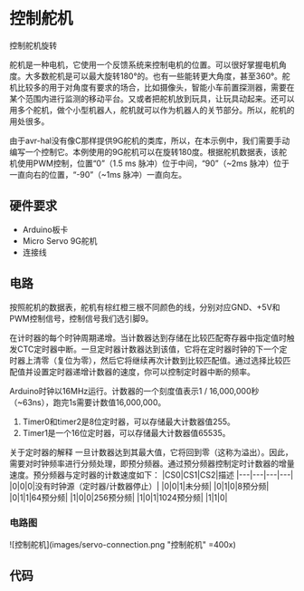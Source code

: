 # 控制舵机
控制舵机旋转

舵机是一种电机，它使用一个反馈系统来控制电机的位置。可以很好掌握电机角度。大多数舵机是可以最大旋转180°的。也有一些能转更大角度，甚至360°。舵机比较多的用于对角度有要求的场合，比如摄像头，智能小车前置探测器，需要在某个范围内进行监测的移动平台。又或者把舵机放到玩具，让玩具动起来。还可以用多个舵机，做个小型机器人，舵机就可以作为机器人的关节部分。所以，舵机的用处很多。

由于avr-hal没有像C那样提供9G舵机的类库，所以，在本示例中，我们需要手动编写一个控制它。本例使用的9G舵机可以在旋转180度。根据舵机数据表，该舵机使用PWM控制，位置“0”（1.5 ms 脉冲）位于中间，“90”（~2ms 脉冲）位于一直向右的位置，“-90”（~1ms 脉冲）一直向左。

## 硬件要求
- Arduino板卡
- Micro Servo 9G舵机
- 连接线

## 电路
按照舵机的数据表，舵机有棕红橙三根不同颜色的线，分别对应GND、+5V和PWM控制信号，控制信号我们选引脚9。

在计时器的每个时钟周期递增。当计数器达到存储在比较匹配寄存器中指定值时触发CTC定时器中断。一旦定时器计数器达到该值，它将在定时器时钟的下一个定时器上清零（复位为零），然后它将继续再次计数到比较匹配值。通过选择比较匹配值并设置定时器递增计数器的速度，你可以控制定时器中断的频率。

Arduino时钟以16MHz运行。计数器的一个刻度值表示1 / 16,000,000秒（~63ns），跑完1s需要计数值16,000,000。
1. Timer0和timer2是8位定时器，可以存储最大计数器值255。
2. Timer1是一个16位定时器，可以存储最大计数器值65535。

关于定时器的解释
一旦计数器达到其最大值，它将回到零（这称为溢出）。因此，需要对时钟频率进行分频处理，即预分频器。通过预分频器控制定时计数器的增量速度。预分频器与定时器的计数速度如下：
|CS0|CS1|CS2|描述
|---|---|---|---|
|0|0|0|没有时钟源（定时器/计数器停止）|
|0|0|1|未分频|
|0|1|0|8预分频|
|0|1|1|64预分频|
|1|0|0|256预分频|
|1|0|1|1024预分频|
|1|1|0|


### 电路图
![控制舵机](images/servo-connection.png "控制舵机" =400x)

## 代码



